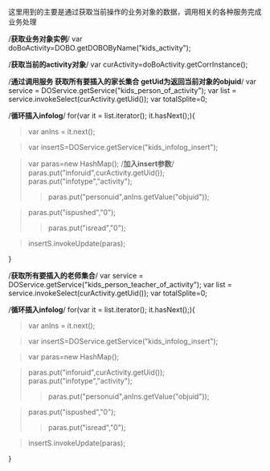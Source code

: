 这里用到的主要是通过获取当前操作的业务对象的数据，调用相关的各种服务完成业务处理

/**获取业务对象实例**/
var doBoActivity=DOBO.getDOBOByName("kids\_activity");

/**获取当前的activity对象**/
var curActivity=doBoActivity.getCorrInstance();

/**通过调用服务 获取所有要插入的家长集合 getUid为返回当前对象的objuid**/
var service = DOService.getService("kids\_person\_of\_activity");
var list = service.invokeSelect(curActivity.getUid());
var totalSplite=0;

/**循环插入infolog**/
for(var it = list.iterator(); it.hasNext();){

> var anIns = it.next();

> var insertS=DOService.getService("kids\_infolog\_insert");

> var paras=new HashMap();
> /**加入insert参数**/
> paras.put("inforuid",curActivity.getUid());
> paras.put("infotype","activity");
> > paras.put("personuid",anIns.getValue("objuid"));

> paras.put("ispushed","0");
> > paras.put("isread","0");

> insertS.invokeUpdate(paras);

}

/**获取所有要插入的老师集合**/
var service = DOService.getService("kids\_person\_teacher\_of\_activity");
var list = service.invokeSelect(curActivity.getUid());
var totalSplite=0;

/**循环插入infolog**/
for(var it = list.iterator(); it.hasNext();){

> var anIns = it.next();

> var insertS=DOService.getService("kids\_infolog\_insert");

> var paras=new HashMap();

> paras.put("inforuid",curActivity.getUid());
> paras.put("infotype","activity");
> > paras.put("personuid",anIns.getValue("objuid"));

> paras.put("ispushed","0");
> > paras.put("isread","0");

> insertS.invokeUpdate(paras);

}